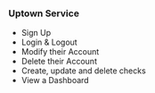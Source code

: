 ### Uptown Service
- Sign Up
- Login & Logout
- Modify their Account
- Delete their Account
- Create, update and delete checks
- View a Dashboard

